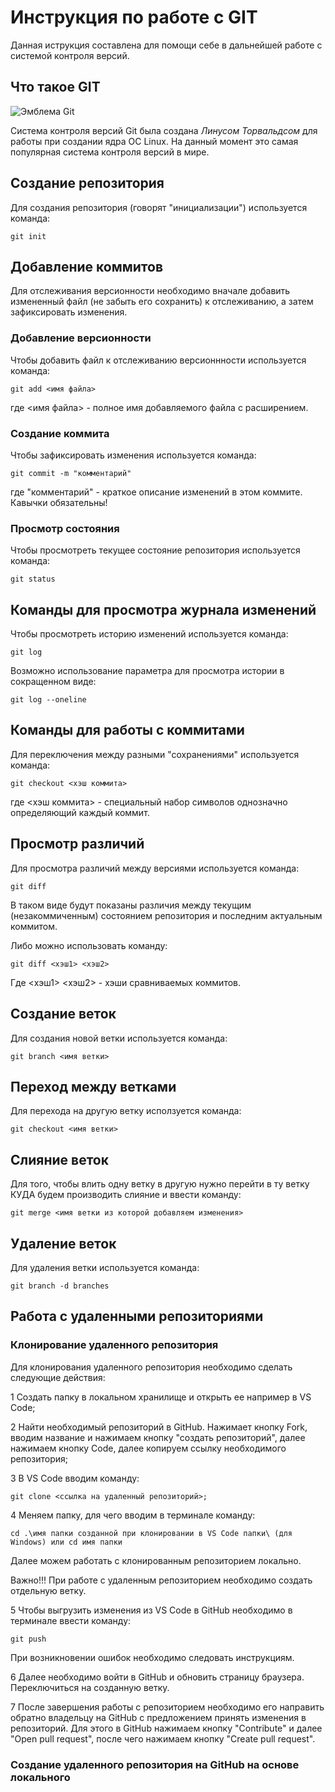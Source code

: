 # **Инструкция по работе с GIT**

Данная иструкция составлена для помощи себе в дальнейшей работе с системой контроля версий.

## Что такое GIT

![Эмблема Git](git.JPG)

Система контроля версий Git была создана *Линусом Торвальдсом* для работы при создании ядра ОС Linux. На данный момент это самая популярная система контроля версий в мире.

## Создание репозитория

Для создания репозитория (говорят "инициализации") используется команда:

    git init

## Добавление коммитов

Для отслеживания версионности необходимо вначале добавить измененный файл (не забыть его сохранить) к отслеживанию, а затем зафиксировать изменения.

### Добавление версионности

Чтобы добавить файл к отслеживанию версионнности используется команда:

    git add <имя файла>

где <имя файла> - полное имя добавляемого файла с расширением.

### Создание коммита

Чтобы зафиксировать изменения используется команда:

    git commit -m "комментарий"

где "комментарий" - краткое описание изменений в этом коммите. Кавычки обязательны!

### Просмотр состояния

Чтобы просмотреть текущее состояние репозитория используется команда:

    git status

## Команды для просмотра журнала изменений

Чтобы просмотреть историю изменений используется команда:

    git log

Возможно использование параметра для просмотра истории в сокращенном виде:

    git log --oneline

## Команды для работы с коммитами

Для переключения между разными "сохранениями" используется команда:

    git checkout <хэш коммита>

где <хэш коммита> - специальный набор символов однозначно определяющий каждый коммит.

## Просмотр различий

Для просмотра различий между версиями используется команда:

    git diff

В таком виде будут показаны различия между текущим (незакоммиченным) состоянием репозитория и последним актуальным коммитом.

Либо можно использовать команду:

    git diff <хэш1> <хэш2>

Где <хэш1> <хэш2> - хэши сравниваемых коммитов.

## Создание веток

Для создания новой ветки используется команда:

    git branch <имя ветки>

## Переход между ветками

Для перехода на другую ветку исползуется команда:

    git checkout <имя ветки>

## Слияние веток

Для того, чтобы влить одну ветку в другую нужно перейти в ту ветку КУДА будем производить слияние и ввести команду:

    git merge <имя ветки из которой добавляем изменения>

## Удаление веток

Для удаления ветки используется команда:
    
    git branch -d branches

## Работа с удаленными репозиториями

### Клонирование удаленного репозитория

Для клонирования удаленного репозитория необходимо сделать следующие действия:

1 Создать папку в локальном хранилище и открыть ее например в VS Code;

2 Найти необходимый репозиторий в GitHub. Нажимает кнопку Fork, вводим название и нажимаем кнопку "создать репозиторий", далее нажимаем кнопку Code, далее копируем ссылку необходимого репозитория;

3 В VS Code вводим команду:
    
    git clone <ссылка на удаленный репозиторий>;

4 Меняем папку, для чего вводим в терминале команду:

    cd .\имя папки созданной при клонировании в VS Code папки\ (для Windows) или cd имя папки

Далее можем работать с клонированным репозиторием локально.

Важно!!!
При работе с удаленным репозиторием необходимо создать отдельную ветку.

5 Чтобы выгрузить изменения из VS Code в GitHub необходимо в терминале ввести команду:

    git push

При возникновении ошибок необходимо следовать инструкциям.

6 Далее необходимо войти в GitHub и обновить страницу браузера. Переключиться на созданную ветку.

7 После завершения работы с репозиторием необходимо его направить обратно владельцу на GitHub с предложением принять изменения в репозиторий. Для этого в GitHub нажимаем кнопку "Contribute" и далее "Open pull request", после чего нажимаем кнопку "Create pull request".

### Создание удаленного репозитория на GitHub на основе локального

